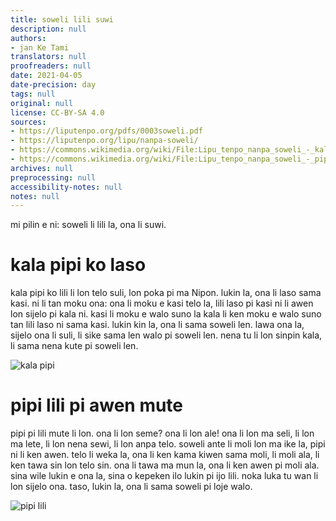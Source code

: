 ```yaml
---
title: soweli lili suwi
description: null
authors:
- jan Ke Tami
translators: null
proofreaders: null
date: 2021-04-05
date-precision: day
tags: null
original: null
license: CC-BY-SA 4.0
sources:
- https://liputenpo.org/pdfs/0003soweli.pdf
- https://liputenpo.org/lipu/nanpa-soweli/
- https://commons.wikimedia.org/wiki/File:Lipu_tenpo_nanpa_soweli_-_kala_pipi.png
- https://commons.wikimedia.org/wiki/File:Lipu_tenpo_nanpa_soweli_-_pipi_lili.png
archives: null
preprocessing: null
accessibility-notes: null
notes: null
---
```


mi pilin e ni: soweli li lili la, ona li suwi.

# kala pipi ko laso

kala pipi ko lili li lon telo suli, lon poka pi ma Nipon. lukin la, ona li laso sama kasi. ni li tan moku ona: ona li moku e kasi telo la, lili laso pi kasi ni li awen lon sijelo pi kala ni. kasi li moku e walo suno la kala li ken moku e walo suno tan lili laso ni sama kasi. lukin kin la, ona li sama soweli len. lawa ona la, sijelo ona li suli, li sike sama len walo pi soweli len. nena tu li lon sinpin kala, li sama nena kute pi soweli len.

![kala pipi](https://upload.wikimedia.org/wikipedia/commons/f/fd/Lipu_tenpo_nanpa_soweli_-_kala_pipi.png)

# pipi lili pi awen mute

pipi pi lili mute li lon. ona li lon seme? ona li lon ale! ona li lon ma seli, li lon ma lete, li lon nena sewi, li lon anpa telo. soweli ante li moli lon ma ike la, pipi ni li ken awen. telo li weka la, ona li ken kama kiwen sama moli, li moli ala, li ken tawa sin lon telo sin. ona li tawa ma mun la, ona li ken awen pi moli ala. sina wile lukin e ona la, sina o kepeken ilo lukin pi ijo lili. noka luka tu wan li lon sijelo ona. taso, lukin la, ona li sama soweli pi loje walo.

![pipi lili](https://upload.wikimedia.org/wikipedia/commons/8/89/Lipu_tenpo_nanpa_soweli_-_pipi_lili.png)
